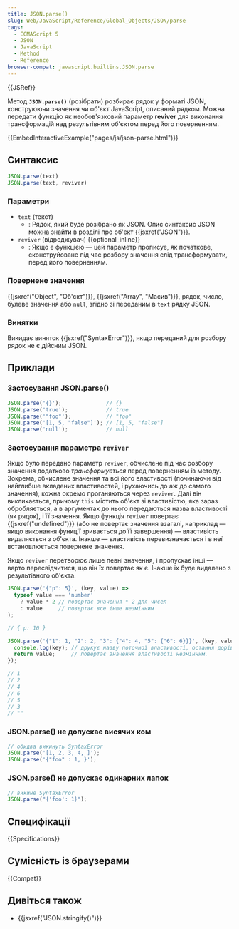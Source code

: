 ```yaml
---
title: JSON.parse()
slug: Web/JavaScript/Reference/Global_Objects/JSON/parse
tags:
  - ECMAScript 5
  - JSON
  - JavaScript
  - Method
  - Reference
browser-compat: javascript.builtins.JSON.parse
---
```

{{JSRef}}

Метод **`JSON.parse()`** (розібрати) розбирає рядок у форматі JSON, конструюючи значення чи об'єкт JavaScript, описаний рядком. Можна передати функцію як необов'язковий параметр **reviver** для виконання трансформацій над результівним об'єктом перед його поверненням.

{{EmbedInteractiveExample("pages/js/json-parse.html")}}

## Синтаксис

```js
JSON.parse(text)
JSON.parse(text, reviver)
```

### Параметри

- `text` (текст)
  - : Рядок, який буде розібрано як JSON. Опис синтаксис JSON можна знайти в розділі про об'єкт {{jsxref("JSON")}}.
- `reviver` (відроджувач) {{optional_inline}}
  - : Якщо є функцією — цей параметр прописує, як початкове, сконструйоване під час розбору значення слід трансформувати, перед його поверненням.

### Повернене значення

{{jsxref("Object", "Об'єкт")}}, {{jsxref("Array", "Масив")}}, рядок, число, булеве значення або `null`, згідно зі переданим в `text` рядку JSON.

### Винятки

Викидає виняток {{jsxref("SyntaxError")}}, якщо переданий для розбору рядок не є дійсним JSON.

## Приклади

### Застосування JSON.parse()

```js
JSON.parse('{}');              // {}
JSON.parse('true');            // true
JSON.parse('"foo"');           // "foo"
JSON.parse('[1, 5, "false"]'); // [1, 5, "false"]
JSON.parse('null');            // null
```

### Застосування параметра `reviver`

Якщо було передано параметр `reviver`, обчислене під час розбору значення додатково _трансформується_ перед поверненням із методу. Зокрема, обчислене значення та всі його властивості (починаючи від найглибше вкладених властивостей, і рухаючись до аж до самого значення), кожна окремо проганяються через `reviver`. Далі він викликається, причому `this` містить об'єкт зі властивістю, яка зараз обробляється, а в аргументах до нього передаються назва властивості (як рядок), і її значення. Якщо функція `reviver` повертає {{jsxref("undefined")}} (або не повертає значення взагалі, наприклад — якщо виконання функції зривається до її завершення) — властивість видаляється з об'єкта. Інакше — властивість перевизначається і в неї встановлюється повернене значення.

Якщо `reviver` перетворює лише певні значення, і пропускає інші — варто пересвідчитися, що він їх повертає як є. Інакше їх буде видалено з результівного об'єкта.

```js
JSON.parse('{"p": 5}', (key, value) =>
  typeof value === 'number'
    ? value * 2 // повертає значення * 2 для чисел
    : value     // повертає все інше незмінним
);

// { p: 10 }

JSON.parse('{"1": 1, "2": 2, "3": {"4": 4, "5": {"6": 6}}}', (key, value) => {
  console.log(key); // друкує назву поточної властивості, остання дорівнює "".
  return value;     // повертає значення властивості незмінним.
});

// 1
// 2
// 4
// 6
// 5
// 3
// ""
```

### JSON.parse() не допускає висячих ком

```js example-bad
// обидва викинуть SyntaxError
JSON.parse('[1, 2, 3, 4, ]');
JSON.parse('{"foo" : 1, }');
```

### JSON.parse() не допускає одинарних лапок

```js example-bad
// викине SyntaxError
JSON.parse("{'foo': 1}");
```

## Специфікації

{{Specifications}}

## Сумісність із браузерами

{{Compat}}

## Дивіться також

- {{jsxref("JSON.stringify()")}}
